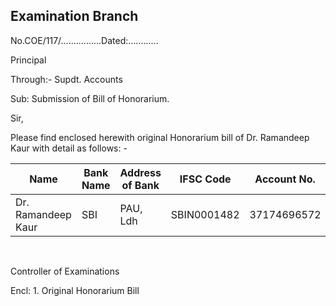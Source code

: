 ## Examination Branch

No.COE/117/................Dated:............

Principal

Through:-  Supdt. Accounts

Sub: Submission of Bill of Honorarium.

Sir,

Please find enclosed herewith original Honorarium bill of Dr. Ramandeep Kaur with detail as follows: -  

| Name               | Bank Name | Address of Bank | IFSC Code   | Account No. | Pan        | TA  | Honorarium | Net Payable |
|--------------------|-----------|-----------------|-------------|-------------|------------|-----|------------|-------------|
| Dr. Ramandeep Kaur | SBI       | PAU, Ldh        | SBIN0001482 | 37174696572 | EFEPK6690P | --- | 500        | 500         |


</BR>


Controller of Examinations


Encl: 1. Original Honorarium Bill
